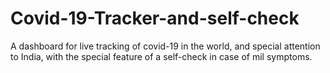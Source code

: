 # Covid-19-Tracker-and-self-check
A dashboard for live tracking of covid-19 in the world, and special attention to India, with the special feature of a self-check in case of mil symptoms.
